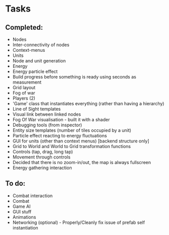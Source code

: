 Tasks
=======================

Completed:
--------------------

* Nodes
* Inter-connectivity of nodes
* Context-menus
* Units
* Node and unit generation
* Energy
* Energy particle effect
* Build progress before something is ready using seconds as measurement
* Grid layout
* Fog of war
* Players (2)
* 'Game' class that instantiates everything (rather than having a hierarchy)
* Line of Sight templates
* Visual link between linked nodes
* Fog Of War visualisation - built it with a shader
* Debugging tools (from inspector)
* Entity size templates (number of tiles occupied by a unit)
* Particle effect reacting to energy fluctuations
* GUI for units (other than context menus) [backend structure only]
* Grid to World and World to Grid transformation functions
* Controls (tap, drag, long tap)
* Movement through controls
* Decided that there is no zoom-in/out, the map is always fullscreen
* Energy gathering interaction

To do:
--------------------

- Combat interaction
- Combat
- Game AI
- GUI stuff
- Animations
- Networking
(optional) - Properly/Cleanly fix issue of prefab self instantiation